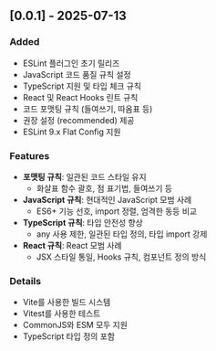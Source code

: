 ## [0.0.1] - 2025-07-13

### Added
- ESLint 플러그인 초기 릴리즈
- JavaScript 코드 품질 규칙 설정
- TypeScript 지원 및 타입 체크 규칙
- React 및 React Hooks 린트 규칙
- 코드 포맷팅 규칙 (들여쓰기, 따옴표 등)
- 권장 설정 (recommended) 제공
- ESLint 9.x Flat Config 지원

### Features
- **포맷팅 규칙**: 일관된 코드 스타일 유지
  - 화살표 함수 괄호, 점 표기법, 들여쓰기 등
- **JavaScript 규칙**: 현대적인 JavaScript 모범 사례
  - ES6+ 기능 선호, import 정렬, 엄격한 동등 비교
- **TypeScript 규칙**: 타입 안전성 향상
  - any 사용 제한, 일관된 타입 정의, 타입 import 강제
- **React 규칙**: React 모범 사례
  - JSX 스타일 통일, Hooks 규칙, 컴포넌트 정의 방식

### Details
- Vite를 사용한 빌드 시스템
- Vitest를 사용한 테스트
- CommonJS와 ESM 모두 지원
- TypeScript 타입 정의 포함
